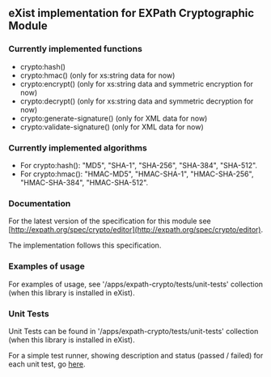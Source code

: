 ## eXist implementation for EXPath Cryptographic Module

### Currently implemented functions

*   crypto:hash()
*   crypto:hmac() (only for xs:string data for now)
*   crypto:encrypt() (only for xs:string data and symmetric encryption for now)
*   crypto:decrypt() (only for xs:string data and symmetric decryption for now)
*   crypto:generate-signature() (only for XML data for now)
*   crypto:validate-signature() (only for XML data for now)

### Currently implemented algorithms

*   For crypto:hash(): "MD5", "SHA-1", "SHA-256", "SHA-384", "SHA-512".
*   For crypto:hmac(): "HMAC-MD5", "HMAC-SHA-1", "HMAC-SHA-256", "HMAC-SHA-384", "HMAC-SHA-512".

### Documentation

For the latest version of the specification for this module see [http://expath.org/spec/crypto/editor](http://expath.org/spec/crypto/editor).

The implementation follows this specification.

### Examples of usage

For examples of usage, see '/apps/expath-crypto/tests/unit-tests' collection (when this library is installed in eXist).

### Unit Tests

Unit Tests can be found in '/apps/expath-crypto/tests/unit-tests' collection (when this library is installed in eXist).

For a simple test runner, showing description and status (passed / failed) for each unit test, go [here](tests/test-plan.xq).
